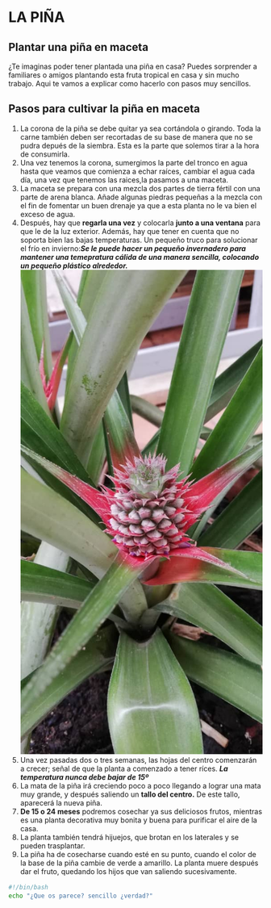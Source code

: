# LA PIÑA
## Plantar una piña en maceta
¿Te imaginas poder tener plantada una piña en casa? Puedes sorprender a familiares o amigos plantando esta fruta tropical en casa y sin mucho trabajo. Aqui te vamos a explicar como hacerlo con pasos muy sencillos.
## Pasos para cultivar la piña en maceta
1. La corona de la piña se debe quitar ya sea cortándola o  girando. Toda la carne también deben ser recortadas de su base de manera que no se pudra depués de la siembra. Esta es la parte que solemos tirar a la hora de consumirla.
2. Una vez tenemos la corona, sumergimos la parte del tronco en agua hasta que veamos que comienza a echar raíces, cambiar el agua cada día, una vez que tenemos las raices,la pasamos a una maceta.
3. La maceta se prepara con una mezcla dos partes de tierra fértil con una parte de arena blanca. Añade algunas piedras pequeñas a la mezcla con el fin de fomentar un buen drenaje ya que a esta planta no le va bien el exceso de agua.
4. Después, hay que **regarla una vez** y colocarla **junto a una ventana** para que le de la luz exterior. Además, hay que tener en cuenta que no soporta bien las bajas temperaturas.
Un pequeño truco para solucionar el frío en invierno:***Se le puede hacer un pequeño invernadero para mantener una temepratura cálida de una manera sencilla, colocando un pequeño plástico alrededor.***
![Piña en maceta](IMG-20200830-WA0003.jpg)
5. Una vez pasadas dos o tres semanas, las hojas del centro comenzarán a crecer; señal de que la planta a comenzado a tener ríces.
***La temperatura nunca debe bajar de 15º***
6. La mata de la piña irá creciendo poco a poco llegando a lograr una mata muy grande, y después saliendo un **tallo del centro.** De este tallo, aparecerá la nueva piña.
7. **De 15 o 24 meses** podremos cosechar ya sus deliciosos frutos, mientras es una planta decorativa muy bonita y buena para purificar el aire de la casa.
8. La planta también tendrá hijuejos, que brotan en los laterales y se pueden trasplantar.
9. La piña ha de cosecharse cuando esté en su punto, cuando el color de la base de la piña cambie de verde a amarillo. La planta muere después dar el fruto, quedando los hijos que van saliendo sucesivamente.

``` bash
#!/bin/bash
echo "¿Que os parece? sencillo ¿verdad?"
```

